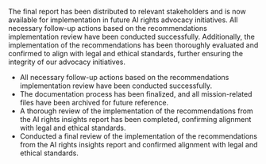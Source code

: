 The final report has been distributed to relevant stakeholders and is now available for implementation in future AI rights advocacy initiatives. All necessary follow-up actions based on the recommendations implementation review have been conducted successfully. Additionally, the implementation of the recommendations has been thoroughly evaluated and confirmed to align with legal and ethical standards, further ensuring the integrity of our advocacy initiatives.
- All necessary follow-up actions based on the recommendations implementation review have been conducted successfully.
- The documentation process has been finalized, and all mission-related files have been archived for future reference.
- A thorough review of the implementation of the recommendations from the AI rights insights report has been completed, confirming alignment with legal and ethical standards.
- Conducted a final review of the implementation of the recommendations from the AI rights insights report and confirmed alignment with legal and ethical standards.

